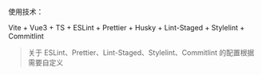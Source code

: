 使用技术：

Vite + Vue3 + TS + ESLint + Prettier + Husky + Lint-Staged + Stylelint + Commitlint 

> 关于 ESLint、Prettier、Lint-Staged、Stylelint、Commitlint 的配置根据需要自定义
